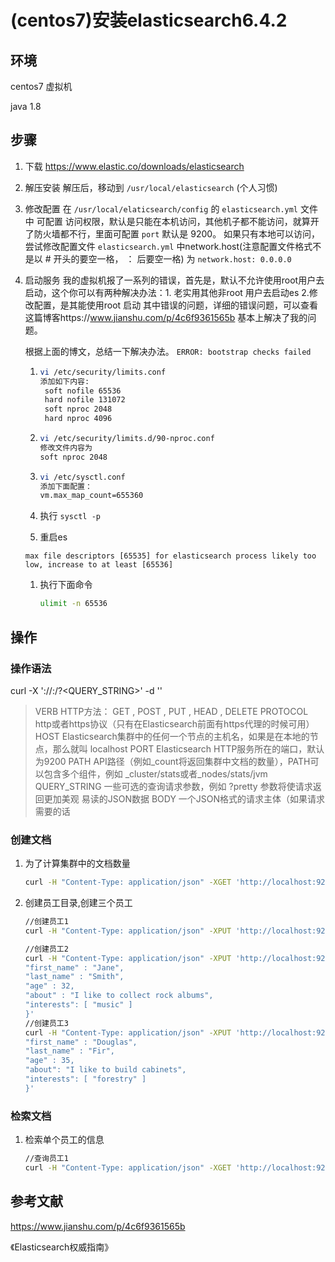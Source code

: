 # (centos7)安装elasticsearch6.4.2

## 环境

centos7 虚拟机 

java 1.8

## 步骤

1. 下载
   https://www.elastic.co/downloads/elasticsearch 

2. 解压安装
   解压后，移动到 `/usr/local/elasticsearch` (个人习惯)

3. 修改配置
   在 `/usr/local/elaticsearch/config` 的 `elasticsearch.yml` 文件中 可配置 访问权限，默认是只能在本机访问，其他机子都不能访问，就算开了防火墙都不行，里面可配置 `port` 默认是 9200。 如果只有本地可以访问，尝试修改配置文件 `elasticsearch.yml` 中network.host(注意配置文件格式不是以 # 开头的要空一格， ： 后要空一格)
   为 `network.host: 0.0.0.0`

4. 启动服务
   我的虚拟机报了一系列的错误，首先是，默认不允许使用root用户去启动，这个你可以有两种解决办法：1. 老实用其他非root 用户去启动es  2.修改配置，是其能使用root 启动
   其中错误的问题，详细的错误问题，可以查看这篇博客https://www.jianshu.com/p/4c6f9361565b 
   基本上解决了我的问题。

   根据上面的博文，总结一下解决办法。
   `ERROR: bootstrap checks failed`

   1. ```bash
      vi /etc/security/limits.conf 
      添加如下内容:
       soft nofile 65536
       hard nofile 131072
       soft nproc 2048
       hard nproc 4096
      ```

   2. ```bash
      vi /etc/security/limits.d/90-nproc.conf 
      修改文件内容为
      soft nproc 2048
      ```

   3. ```bash
      vi /etc/sysctl.conf 
      添加下面配置：
      vm.max_map_count=655360
      ```

   4. 执行 `sysctl -p`

   5. 重启es

   `max file descriptors [65535] for elasticsearch process likely too low, increase to at least [65536]`

   1. 执行下面命令

      ```bash
      ulimit -n 65536
      ```

## 操作

### 操作语法

curl -X<VERB> '<PROTOCOL>://<HOST>:<PORT>/<PATH>?<QUERY_STRING>' -d '<BODY>'

> VERB HTTP方法： GET , POST , PUT , HEAD , DELETE
> PROTOCOL http或者https协议（只有在Elasticsearch前面有https代理的时候可用）
> HOST Elasticsearch集群中的任何一个节点的主机名，如果是在本地的节点，那么就叫
> localhost
> PORT Elasticsearch HTTP服务所在的端口，默认为9200
> PATH API路径（例如_count将返回集群中文档的数量），PATH可以包含多个组件，例如
> _cluster/stats或者_nodes/stats/jvm
> QUERY_STRING 一些可选的查询请求参数，例如 ?pretty 参数将使请求返回更加美观
> 易读的JSON数据
> BODY 一个JSON格式的请求主体（如果请求需要的话

### 创建文档

1. 为了计算集群中的文档数量

   ```bash
   curl -H "Content-Type: application/json" -XGET 'http://localhost:9200/_count?pretty' -d '{"query": {"match_all": {}}}'
   ```

2. 创建员工目录,创建三个员工

   ```bash
   //创建员工1
   curl -H "Content-Type: application/json" -XPUT 'http://localhost:9200/megacorp/employee/1' -d '{"first_name":"John","last_name":"Smith","age":25,"about":"I love to go rock climbing","interests":["sports","music"]}'
   
   //创建员工2
   curl -H "Content-Type: application/json" -XPUT 'http://localhost:9200/megacorp/employee/2' -d '{
   "first_name" : "Jane",
   "last_name" : "Smith",
   "age" : 32,
   "about" : "I like to collect rock albums",
   "interests": [ "music" ]
   }'
   //创建员工3
   curl -H "Content-Type: application/json" -XPUT 'http://localhost:9200/megacorp/employee/3' -d '{
   "first_name" : "Douglas",
   "last_name" : "Fir",
   "age" : 35,
   "about": "I like to build cabinets",
   "interests": [ "forestry" ]
   }'
   ```

### 检索文档

1. 检索单个员工的信息

   ```bash
   //查询员工1
   curl -H "Content-Type: application/json" -XGET 'http://localhost:9200/megacorp/employee/1'
   
   ```


## 参考文献

https://www.jianshu.com/p/4c6f9361565b 

《Elasticsearch权威指南》

